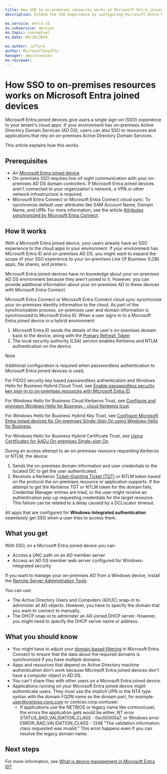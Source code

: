 ```yaml
---
title: How SSO to on-premises resources works on Microsoft Entra joined devices
description: Extend the SSO experience by configuring Microsoft Entra hybrid joined devices.

ms.service: entra-id
ms.subservice: devices
ms.topic: conceptual
ms.date: 05/29/2024

ms.author: joflore
author: MicrosoftGuyJFlo
manager: amycolannino
ms.reviewer: 
---
```

# How SSO to on-premises resources works on Microsoft Entra joined devices

Microsoft Entra joined devices give users a single sign-on (SSO) experience to your tenant's cloud apps. If your environment has on-premises Active Directory Domain Services (AD DS), users can also SSO to resources and applications that rely on on-premises Active Directory Domain Services. 

This article explains how this works.

## Prerequisites

- An [Microsoft Entra joined device](concept-directory-join.md).
- On-premises SSO requires line-of-sight communication with your on-premises AD DS domain controllers. If Microsoft Entra joined devices aren't connected to your organization's network, a VPN or other network infrastructure is required. 
- Microsoft Entra Connect or Microsoft Entra Connect cloud sync: To synchronize default user attributes like SAM Account Name, Domain Name, and UPN. For more information, see the article [Attributes synchronized by Microsoft Entra Connect](~/identity/hybrid/connect/reference-connect-sync-attributes-synchronized.md#windows-10).

## How it works 

With a Microsoft Entra joined device, your users already have an SSO experience to the cloud apps in your environment. If your environment has Microsoft Entra ID and on-premises AD DS, you might want to expand the scope of your SSO experience to your on-premises Line Of Business (LOB) apps, file shares, and printers.

Microsoft Entra joined devices have no knowledge about your on-premises AD DS environment because they aren't joined to it. However, you can provide additional information about your on-premises AD to these devices with Microsoft Entra Connect.

Microsoft Entra Connect or Microsoft Entra Connect cloud sync synchronize your on-premises identity information to the cloud. As part of the synchronization process, on-premises user and domain information is synchronized to Microsoft Entra ID. When a user signs in to a Microsoft Entra joined device in a hybrid environment:

1. Microsoft Entra ID sends the details of the user's on-premises domain back to the device, along with the [Primary Refresh Token](concept-primary-refresh-token.md)
1. The local security authority (LSA) service enables Kerberos and NTLM authentication on the device.

> [!NOTE]
> Additional configuration is required when passwordless authentication to Microsoft Entra joined devices is used.
>
> For FIDO2 security key based passwordless authentication and Windows Hello for Business Hybrid Cloud Trust, see [Enable passwordless security key sign-in to on-premises resources with Microsoft Entra ID](~/identity/authentication/howto-authentication-passwordless-security-key-on-premises.md).
>
> For Windows Hello for Business Cloud Kerberos Trust, see [Configure and provision Windows Hello for Business - cloud Kerberos trust](/windows/security/identity-protection/hello-for-business/hello-hybrid-cloud-kerberos-trust-provision).
> 
> For Windows Hello for Business Hybrid Key Trust, see [Configure Microsoft Entra joined devices for On-premises Single-Sign On using Windows Hello for Business](/windows/security/identity-protection/hello-for-business/hello-hybrid-aadj-sso).
> 
> For Windows Hello for Business Hybrid Certificate Trust, see [Using Certificates for AADJ On-premises Single-sign On](/windows/security/identity-protection/hello-for-business/hello-hybrid-aadj-sso-cert). 

During an access attempt to an on-premises resource requesting Kerberos or NTLM, the device:

1. Sends the on-premises domain information and user credentials to the located DC to get the user authenticated.
1. Receives a Kerberos [Ticket-Granting Ticket (TGT)](/windows/win32/secauthn/ticket-granting-tickets) or NTLM token based on the protocol the on-premises resource or application supports. If the attempt to get the Kerberos TGT or NTLM token for the domain fails, Credential Manager entries are tried, or the user might receive an authentication pop-up requesting credentials for the target resource. This failure can be related to a delay caused by a DCLocator timeout.

All apps that are configured for **Windows-Integrated authentication** seamlessly get SSO when a user tries to access them.

## What you get

With SSO, on a Microsoft Entra joined device you can: 

- Access a UNC path on an AD member server
- Access an AD DS member web server configured for Windows-integrated security 

If you want to manage your on-premises AD from a Windows device, install the [Remote Server Administration Tools](https://www.microsoft.com/download/details.aspx?id=45520).

You can use:

- The Active Directory Users and Computers (ADUC) snap-in to administer all AD objects. However, you have to  specify the domain that you want to connect to manually.
- The DHCP snap-in to administer an AD-joined DHCP server. However, you might need to specify the DHCP server name or address.
 
## What you should know

- You might have to adjust your [domain-based filtering](~/identity/hybrid/connect/how-to-connect-sync-configure-filtering.md#domain-based-filtering) in Microsoft Entra Connect to ensure that the data about the required domains is synchronized if you have multiple domains.
- Apps and resources that depend on Active Directory machine authentication don't work because Microsoft Entra joined devices don't have a computer object in AD DS. 
- You can't share files with other users on a Microsoft Entra joined device.
- Applications running on your Microsoft Entra joined device might authenticate users. They must use the implicit UPN or the NT4 type syntax with the domain FQDN name as the domain part, for example: user@contoso.corp.com or contoso.corp.com\user.
   - If applications use the NETBIOS or legacy name like contoso\user, the errors the application gets would be either, NT error STATUS_BAD_VALIDATION_CLASS - 0xc00000a7, or Windows error ERROR_BAD_VALIDATION_CLASS - 1348 “The validation information class requested was invalid.” This error happens even if you can resolve the legacy domain name.

## Next steps

For more information, see [What is device management in Microsoft Entra ID?](overview.md)
